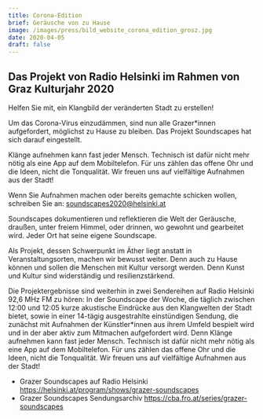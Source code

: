 ```yaml
---
title: Corona-Edition
brief: Geräusche von zu Hause
image: /images/press/bild_website_corona_edition_grosz.jpg
date: 2020-04-05
draft: false
---
```


## Das Projekt von Radio Helsinki im Rahmen von Graz Kulturjahr 2020

Helfen Sie mit, ein Klangbild der veränderten Stadt zu erstellen!

Um das Corona-Virus einzudämmen, sind nun alle Grazer*innen aufgefordert, möglichst zu Hause zu bleiben. Das Projekt Soundscapes hat sich darauf eingestellt.

Klänge aufnehmen kann fast jeder Mensch. Technisch ist dafür nicht mehr nötig als eine App auf dem Mobiltelefon. Für uns zählen das offene Ohr und die Ideen, nicht die Tonqualität. Wir freuen uns auf vielfältige Aufnahmen aus der Stadt!

Wenn Sie Aufnahmen machen oder bereits gemachte schicken wollen, schreiben Sie an: soundscapes2020@helsinki.at

 Soundscapes dokumentieren und reflektieren die Welt der Geräusche, draußen, unter freiem Himmel, oder drinnen, wo gewohnt und gearbeitet wird. Jeder Ort hat seine eigene Soundscape.

Als Projekt, dessen Schwerpunkt im Äther liegt anstatt in Veranstaltungsorten, machen wir bewusst weiter. Denn auch zu Hause können und sollen die Menschen mit Kultur versorgt werden. Denn Kunst und Kultur sind widerständig und resilienzstärkend.

Die Projektergebnisse sind weiterhin in zwei Sendereihen auf Radio Helsinki 92,6 MHz FM zu hören: In der Soundscape der Woche, die täglich zwischen 12:00 und 12:05 kurze akustische Eindrücke aus den Klangwelten der Stadt bietet, sowie in einer 14-tägig ausgestrahlte einstündigen Sendung, die zunächst mit Aufnahmen der Künstler*innen aus ihrem Umfeld bespielt wird und in der aber aktiv zum Mitmachen aufgefordert wird. Denn Klänge aufnehmen kann fast jeder Mensch. Technisch ist dafür nicht mehr nötig als eine App auf dem Mobiltelefon. Für uns zählen das offene Ohr und die Ideen, nicht die Tonqualität. Wir freuen uns auf vielfältige Aufnahmen aus der Stadt! 

* Grazer Soundscapes auf Radio Helsinki https://helsinki.at/program/shows/grazer-soundscapes
* Grazer Soundscapes Sendungsarchiv https://cba.fro.at/series/grazer-soundscapes
